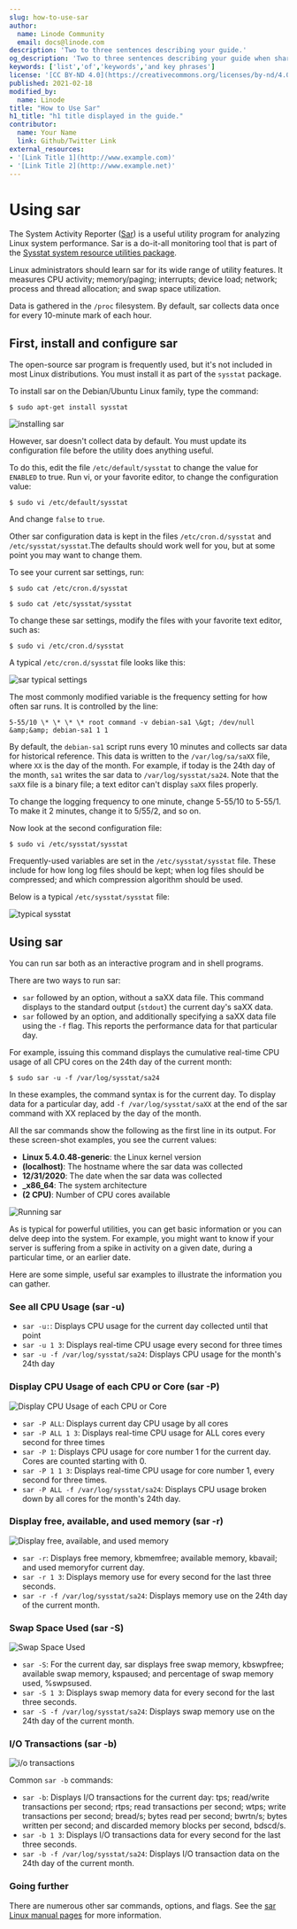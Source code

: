 ```yaml
---
slug: how-to-use-sar
author:
  name: Linode Community
  email: docs@linode.com
description: 'Two to three sentences describing your guide.'
og_description: 'Two to three sentences describing your guide when shared on social media.'
keywords: ['list','of','keywords','and key phrases']
license: '[CC BY-ND 4.0](https://creativecommons.org/licenses/by-nd/4.0)'
published: 2021-02-18
modified_by:
  name: Linode
title: "How to Use Sar"
h1_title: "h1 title displayed in the guide."
contributor:
  name: Your Name
  link: Github/Twitter Link
external_resources:
- '[Link Title 1](http://www.example.com)'
- '[Link Title 2](http://www.example.net)'
---
```


# Using sar

The System Activity Reporter ([Sar](https://linux.die.net/man/1/sar)) is a useful utility program for analyzing Linux system performance. Sar is a do-it-all monitoring tool that is part of the [Sysstat system resource utilities package](https://github.com/sysstat/sysstat).

Linux administrators should learn sar for its wide range of utility features. It measures CPU activity; memory/paging; interrupts; device load; network; process and thread allocation; and swap space utilization.

Data is gathered in the `/proc` filesystem. By default, sar collects data once for every 10-minute mark of each hour.

## First, install and configure sar

The open-source sar program is frequently used, but it&#39;s not included in most Linux distributions. You must install it as part of the `sysstat` package.

To install sar on the Debian/Ubuntu Linux family, type the command:

```
$ sudo apt-get install sysstat
```

![installing sar](sar_01.png)

However, sar doesn&#39;t collect data by default. You must update its configuration file before the utility does anything useful.

To do this, edit the file `/etc/default/sysstat` to change the value for `ENABLED` to true. Run vi, or your favorite editor, to change the configuration value:

```
$ sudo vi /etc/default/sysstat
```

And change `false` to `true`.

Other sar configuration data is kept in the files `/etc/cron.d/sysstat` and `/etc/sysstat/sysstat`.The defaults should work well for you, but at some point you may want to change them.

To see your current sar settings, run:

```
$ sudo cat /etc/cron.d/sysstat

$ sudo cat /etc/sysstat/sysstat
```

To change these sar settings, modify the files with your favorite text editor, such as:

```
$ sudo vi /etc/cron.d/sysstat
```

A typical `/etc/cron.d/sysstat` file looks like this:

![sar typical settings](Sar_02.png)

The most commonly modified variable is the frequency setting for how often sar runs. It is controlled by the line:

```
5-55/10 \* \* \* \* root command -v debian-sa1 \&gt; /dev/null &amp;&amp; debian-sa1 1 1
```

By default, the `debian-sa1` script runs every 10 minutes and collects sar data for historical reference. This data is written to the `/var/log/sa/saXX` file, where `XX` is the day of the month. For example, if today is the 24th day of the month, `sa1` writes the sar data to `/var/log/sysstat/sa24`. Note that the `saXX` file is a binary file; a text editor can&#39;t display `saXX` files properly.

To change the logging frequency to one minute, change 5-55/10 to 5-55/1. To make it 2 minutes, change it to 5/55/2, and so on.

Now look at the second configuration file:

```
$ sudo vi /etc/sysstat/sysstat
```

Frequently-used variables are set in the `/etc/sysstat/sysstat` file. These include for how long log files should be kept; when log files should be compressed; and which compression algorithm should be used.

Below is a typical `/etc/sysstat/sysstat` file:

![typical sysstat](Sar_03.png)

## Using sar

You can run sar both as an interactive program and in shell programs.

There are two ways to run sar:

- `sar` followed by an option, without a saXX data file. This command displays to the standard output (`stdout`) the current day&#39;s saXX data.
- `sar` followed by an option, and additionally specifying a saXX data file using the `-f` flag. This reports the performance data for that particular day.

For example, issuing this command displays the cumulative real-time CPU usage of all CPU cores on the 24th day of the current month:

```
$ sudo sar -u -f /var/log/sysstat/sa24
```

In these examples, the command syntax is for the current day. To display data for a particular day, add `-f /var/log/sysstat/saXX` at the end of the sar command with XX replaced by the day of the month.

All the sar commands show the following as the first line in its output. For these screen-shot examples, you see the current values:

- **Linux 5.4.0.48-generic**: the Linux kernel version
- **(localhost)**: The hostname where the sar data was collected
- **12/31/2020**: The date when the sar data was collected
- **\_x86\_64**: The system architecture
- **(2 CPU)**: Number of CPU cores available

![Running sar](Sar_04.png)

As is typical for powerful utilities, you can get basic information or you can delve deep into the system. For example, you might want to know if your server is suffering from a spike in activity on a given date, during a particular time, or an earlier date.

Here are some simple, useful sar examples to illustrate the information you can gather.

### See all CPU Usage (sar -u)

- `sar -u:`: Displays CPU usage for the current day collected until that point
-  `sar -u 1 3`: Displays real-time CPU usage every second for three times
- `sar -u -f /var/log/sysstat/sa24`: Displays CPU usage for the month&#39;s 24th day

### Display CPU Usage of each CPU or Core (sar -P)

![Display CPU Usage of each CPU or Core](Sar_05.png)

- `sar -P ALL`: Displays current day CPU usage by all cores
- `sar -P ALL 1 3`: Displays real-time CPU usage for ALL cores every second for three times
- `sar -P 1`: Displays CPU usage for core number 1 for the current day. Cores are counted starting with 0.
- `sar -P 1 1 3`: Displays real-time CPU usage for core number 1, every second for three times.
- `sar -P ALL -f /var/log/sysstat/sa24`: Displays CPU usage broken down by all cores for the month&#39;s 24th day.

### Display free, available, and used memory (sar -r)

![Display free, available, and used memory](Sar_06.png)

- `sar -r`: Displays free memory, kbmemfree; available memory, kbavail; and used memoryfor current day.
- `sar -r 1 3`: Displays memory use for every second for the last three seconds.
- `sar -r -f /var/log/sysstat/sa24`: Displays memory use on the 24th day of the current month.

### Swap Space Used (sar -S)

![Swap Space Used](Sar_07.png)

- `sar -S`: For the current day, sar displays free swap memory, kbswpfree; available swap memory, kspaused; and percentage of swap memory used, %swpsused.
- `sar -S 1 3`: Displays swap memory data for every second for the last three seconds.
- `sar -S -f /var/log/sysstat/sa24`: Displays swap memory use on the 24th day of the current month.

### I/O Transactions (sar -b)

![i/o transactions](Sar_08.png)

Common `sar -b` commands:

- `sar -b`: Displays I/O transactions for the current day: tps; read/write transactions per second; rtps; read transactions per second; wtps; write transactions per second; bread/s; bytes read per second; bwrtn/s; bytes written per second; and discarded memory blocks per second, bdscd/s.
- `sar -b 1 3`: Displays I/O transactions data for every second for the last three seconds.
- `sar -b -f /var/log/sysstat/sa24`: Displays I/O transaction data on the 24th day of the current month.

### Going further

There are numerous other sar commands, options, and flags. See the [sar Linux manual pages](https://linux.die.net/man/1/sar) for more information.